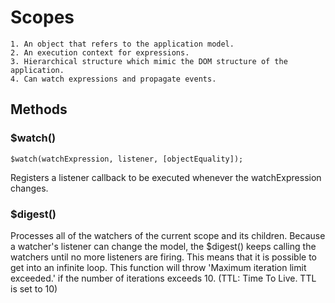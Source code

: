 # Scopes

	1. An object that refers to the application model. 
	2. An execution context for expressions.
	3. Hierarchical structure which mimic the DOM structure of the application.
	4. Can watch expressions and propagate events.
	
## Methods
### $watch()

```
$watch(watchExpression, listener, [objectEquality]);
```

Registers a listener callback to be executed whenever the watchExpression changes.
	
### $digest()

Processes all of the watchers of the current scope and its children. Because a watcher's listener can change the model, the $digest() keeps calling the watchers until no more listeners are firing. This means that it is possible to get into an infinite loop. This function will throw 'Maximum iteration limit exceeded.' if the number of iterations exceeds 10. (TTL: Time To Live. TTL is set to 10)


